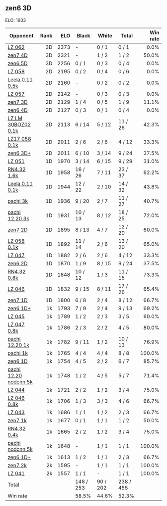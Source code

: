 ## zen6 3D ##

ELO: 1933

Opponent | Rank | ELO | Black | White | Total | Win rate
---------|-----:|----:|-------|-------|-------|-------:
[LZ 062](LZ%20062.md) | 3D | 2373 | - | 0 / 1 | 0 / 1 | 0.0%
[zen7 4D](zen7%204D.md) | 3D | 2321 | - | 1 / 2 | 1 / 2 | 50.0%
[zen6 5D](zen6%205D.md) | 3D | 2256 | 0 / 1 | 0 / 3 | 0 / 4 | 0.0%
[LZ 058](LZ%20058.md) | 2D | 2195 | 0 / 2 | 0 / 4 | 0 / 6 | 0.0%
[Leela 0.11 0.5k](Leela%200.11%200.5k.md) | 2D | 2160 | - | 0 / 2 | 0 / 2 | 0.0%
[LZ 057](LZ%20057.md) | 2D | 2142 | - | 0 / 3 | 0 / 3 | 0.0%
[zen7 3D](zen7%203D.md) | 2D | 2129 | 1 / 4 | 0 / 5 | 1 / 9 | 11.1%
[zen6 4D](zen6%204D.md) | 2D | 2127 | 0 / 3 | 0 / 1 | 0 / 4 | 0.0%
[LZ LM 30BOZ02 0.1k](LZ%20LM%2030BOZ02%200.1k.md) | 2D | 2113 | 6 / 14 | 5 / 12 | 11 / 26 | 42.3%
[LZ17 058 0.1k](LZ17%20058%200.1k.md) | 2D | 2011 | 2 / 6 | 2 / 6 | 4 / 12 | 33.3%
[zen6 3D+](zen6%203D+.md) | 2D | 2011 | 6 / 10 | 3 / 14 | 9 / 24 | 37.5%
[LZ 051](LZ%20051.md) | 1D | 1970 | 3 / 14 | 6 / 15 | 9 / 29 | 31.0%
[RN4.32 1.6k](RN4.32%201.6k.md) | 1D | 1958 | 16 / 26 | 7 / 11 | 23 / 37 | 62.2%
[Leela 0.11 0.1k](Leela%200.11%200.1k.md) | 1D | 1944 | 12 / 22 | 2 / 10 | 14 / 32 | 43.8%
[pachi 3k](pachi%203k.md) | 1D | 1936 | 9 / 20 | 2 / 7 | 11 / 27 | 40.7%
[pachi 12.20 3k](pachi%2012.20%203k.md) | 1D | 1931 | 10 / 13 | 8 / 12 | 18 / 25 | 72.0%
[zen7 2D](zen7%202D.md) | 1D | 1895 | 8 / 13 | 4 / 7 | 12 / 20 | 60.0%
[LZ 058 0.1k](LZ%20058%200.1k.md) | 1D | 1892 | 11 / 14 | 2 / 6 | 13 / 20 | 65.0%
[LZ 047](LZ%20047.md) | 1D | 1882 | 2 / 6 | 2 / 6 | 4 / 12 | 33.3%
[zen6 2D](zen6%202D.md) | 1D | 1870 | 1 / 9 | 8 / 15 | 9 / 24 | 37.5%
[RN4.32 0.8k](RN4.32%200.8k.md) | 1D | 1848 | 10 / 12 | 1 / 3 | 11 / 15 | 73.3%
[LZ 046](LZ%20046.md) | 1D | 1832 | 9 / 15 | 8 / 11 | 17 / 26 | 65.4%
[zen7 1D](zen7%201D.md) | 1D | 1800 | 6 / 8 | 2 / 4 | 8 / 12 | 66.7%
[zen6 1D+](zen6%201D+.md) | 1k | 1793 | 7 / 9 | 2 / 4 | 9 / 13 | 69.2%
[LZ 045](LZ%20045.md) | 1k | 1789 | 1 / 2 | 2 / 3 | 3 / 5 | 60.0%
[LZ 047 0.8k](LZ%20047%200.8k.md) | 1k | 1786 | 2 / 3 | 2 / 2 | 4 / 5 | 80.0%
[pachi 12.20 1k](pachi%2012.20%201k.md) | 1k | 1782 | 9 / 11 | 1 / 2 | 10 / 13 | 76.9%
[pachi 1k](pachi%201k.md) | 1k | 1765 | 4 / 4 | 4 / 4 | 8 / 8 | 100.0%
[zen6 1D](zen6%201D.md) | 1k | 1754 | 4 / 5 | 2 / 2 | 6 / 7 | 85.7%
[pachi 12.20 nodcnn 5k](pachi%2012.20%20nodcnn%205k.md) | 1k | 1748 | 1 / 2 | 4 / 5 | 5 / 7 | 71.4%
[LZ 044](LZ%20044.md) | 1k | 1721 | 2 / 2 | 1 / 2 | 3 / 4 | 75.0%
[LZ 046 0.8k](LZ%20046%200.8k.md) | 1k | 1706 | 1 / 3 | 3 / 3 | 4 / 6 | 66.7%
[LZ 043](LZ%20043.md) | 1k | 1686 | 1 / 1 | 1 / 2 | 2 / 3 | 66.7%
[zen7 1k](zen7%201k.md) | 1k | 1677 | 0 / 1 | 1 / 1 | 1 / 2 | 50.0%
[RN4.32 0.4k](RN4.32%200.4k.md) | 1k | 1665 | 2 / 2 | 1 / 2 | 3 / 4 | 75.0%
[pachi nodcnn 5k](pachi%20nodcnn%205k.md) | 1k | 1648 | - | 1 / 1 | 1 / 1 | 100.0%
[zen6 1D-](zen6%201D-.md) | 1k | 1613 | 1 / 2 | 1 / 1 | 2 / 3 | 66.7%
[zen7 2k](zen7%202k.md) | 2k | 1595 | - | 1 / 1 | 1 / 1 | 100.0%
[LZ 041](LZ%20041.md) | 2k | 1557 | 1 / 1 | - | 1 / 1 | 100.0%
Total | | | 148 / 253 | 90 / 202 | 238 / 455 | 
Win rate| | | 58.5% | 44.6% | 52.3% | 
